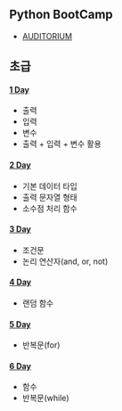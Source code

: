 ## Python BootCamp

- [AUDITORIUM](https://app.auditorium.ai/register)

## 초급

#### [1 Day](001.%20start_Python%2FREADME.md)

- 출력
- 입력
- 변수
- 출력 + 입력 + 변수 활용

#### [2 Day](002.%20data%20types%2FREADME.md)

- 기본 데이터 타입
- 출력 문자열 형태
- 소수점 처리 함수

#### [3 Day](003.%20conditions%2FREADME.md)

- 조건문
- 논리 연산자(and, or, not)

#### [4 Day](004.%20randomization%2FREADME.md)

- 랜덤 함수

#### [5 Day](005.%20loop%2FREADME.md)

- 반복문(for)

#### [6 Day](006.%20functions%2FREADME.md)

- 함수
- 반복문(while)
